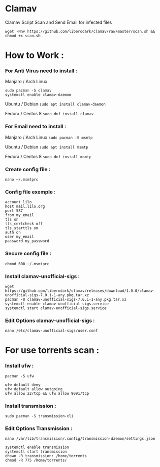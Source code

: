 # Clamav

Clamav Script Scan and Send Email for infected files

```
wget -Nnv https://github.com/liberodark/clamav/raw/master/scan.sh && chmod +x scan.sh
```

# How to Work : 

### For Anti Virus need to install :

Manjaro / Arch Linux
```
sudo pacman -S clamav
systemctl enable clamav-daemon
```

Ubuntu / Debian
`sudo apt install clamav-daemon`

Fedora / Centos 8
`sudo dnf install clamav`

### For Email need to install :

Manjaro / Arch Linux
`sudo pacman -S msmtp`

Ubuntu / Debian
`sudo apt install msmtp`

Fedora / Centos 8
`sudo dnf install msmtp`

### Create config file :

`nano ~/.msmtprc`

### Config file exemple :

```
account lilo
host mail.lilo.org
port 587
from my_email
tls on
tls_certcheck off
tls_starttls on
auth on
user my_email
password my_password
```

### Secure config file :

`chmod 600 ~/.msmtprc`


### Install clamav-unofficial-sigs :

```
wget https://github.com/liberodark/clamav/releases/download/1.0.0/clamav-unofficial-sigs-7.0.1-1-any.pkg.tar.xz
pacman -U clamav-unofficial-sigs-7.0.1-1-any.pkg.tar.xz 
systemctl enable clamav-unofficial-sigs.service
systemctl start clamav-unofficial-sigs.service
```

### Edit Options clamav-unofficial-sigs :

`nano /etc/clamav-unofficial-sigs/user.conf`

# For use torrents scan :


### Install ufw :

`pacman -S ufw`

```
ufw default deny
ufw default allow outgoing
ufw allow 22/tcp && ufw allow 9091/tcp
```

### Install transmission :

`sudo pacman -S transmission-cli`

### Edit Options Transmission :

`nano /var/lib/transmission/.config/transmission-daemon/settings.json`

```
systemctl enable transmission
systemctl start transmission
chown -R transmission: /home/torrents
chmod -R 775 /home/torrents/
```
